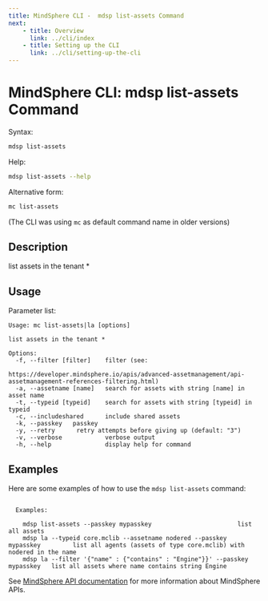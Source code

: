 ```yaml
---
title: MindSphere CLI -  mdsp list-assets Command
next:
    - title: Overview
      link: ../cli/index
    - title: Setting up the CLI
      link: ../cli/setting-up-the-cli
---
```


# MindSphere CLI: mdsp list-assets Command

Syntax:

```bash
mdsp list-assets
```

Help:

```bash
mdsp list-assets --help
```

Alternative form:

```bash
mc list-assets
```

(The CLI was using `mc` as default command name in older versions)

## Description

list assets in the tenant *

## Usage

Parameter list:

```text
Usage: mc list-assets|la [options]

list assets in the tenant *

Options:
  -f, --filter [filter]    filter (see:
                           https://developer.mindsphere.io/apis/advanced-assetmanagement/api-assetmanagement-references-filtering.html)
  -a, --assetname [name]   search for assets with string [name] in asset name
  -t, --typeid [typeid]    search for assets with string [typeid] in typeid
  -c, --includeshared      include shared assets
  -k, --passkey   passkey
  -y, --retry      retry attempts before giving up (default: "3")
  -v, --verbose            verbose output
  -h, --help               display help for command

```

## Examples

Here are some examples of how to use the `mdsp list-assets` command:

```text

  Examples:

    mdsp list-assets --passkey mypasskey 						list all assets
    mdsp la --typeid core.mclib --assetname nodered --passkey mypasskey 		list all agents (assets of type core.mclib) with nodered in the name
    mdsp la --filter '{"name" : {"contains" : "Engine"}}' --passkey mypasskey 	list all assets where name contains string Engine

```

See [MindSphere API documentation](https://documentation.mindsphere.io/MindSphere/apis/index.html) for more information about MindSphere APIs.